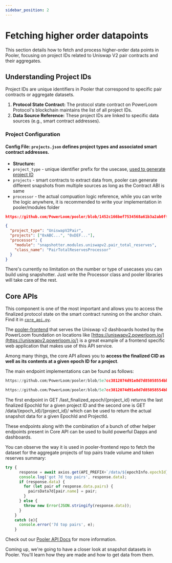 ```yaml
---
sidebar_position: 2
---
```


# Fetching higher order datapoints


This section details how to fetch and process higher-order data points in Pooler, focusing on project IDs related to Uniswap V2 pair contracts and their aggregates.

## Understanding Project IDs

Project IDs are unique identifiers in Pooler that correspond to specific pair contracts or aggregate datasets.

1. **Protocol State Contract:** The protocol state contract on PowerLoom Protocol's blockchain maintains the list of all project IDs.
2. **Data Source Reference:** These project IDs are linked to specific data sources (e.g., smart contract addresses).


### Project Configuration 

  #### Config File: `projects.json` defines project types and associated smart contract addresses.
  - **Structure:**
-   `project_type`  - unique identifier prefix for the usecase,  [used to generate project ID](../../../Protocol/Specifications/Snapshotter/snapshot_build.md)
-   `projects` - smart contracts to extract data from, pooler can generate different snapshots from multiple sources as long as the Contract ABI is same
-   `processor` - the actual compuation logic reference, while you can write the logic anywhere, it is recommended to write your implementation in pooler/modules folder
```json reference
https://github.com/PowerLoom/pooler/blob/1452c166bef7534568a61b3a2ab0ff94535d7229/config/projects.example.json#L1-L35
```

```json
{
  "project_type": "UniswapV2Pair",
  "projects": ["0xABC...", "0xDEF..."],
  "processor": {
    "module": "snapshotter.modules.uniswapv2.pair_total_reserves",
    "class_name": "PairTotalReservesProcessor"
  }
}
```

There's currently no limitation on the number or type of usecases you can build using snapshotter. Just write the Processor class and pooler libraries will take care of the rest.

## Core APIs

This component is one of the most important and allows you to access the finalized protocol state on the smart contract running on the anchor chain. Find it in  [`core_api.py`](https://github.com/PowerLoom/pooler/blob/main/pooler/core_api.py).

The  [pooler-frontend](https://github.com/powerloom/pooler-frontend)  that serves the Uniswap v2 dashboards hosted by the PowerLoom foundation on locations like  [https://uniswapv2.powerloom.io/](https://uniswapv2.powerloom.io/)  is a great example of a frontend specific web application that makes use of this API service.

Among many things, the core API allows you to  **access the finalized CID as well as its contents at a given epoch ID for a project**.

The main endpoint implementations can be found as follows:

```python reference
https://github.com/PowerLoom/pooler/blob/5e7cc3812074d91e8d7d85058554bb1175bf8070/snapshotter/core_api.py#L186-L268
```

```python reference
https://github.com/PowerLoom/pooler/blob/5e7cc3812074d91e8d7d85058554bb1175bf8070/snapshotter/core_api.py#L273-L324
```

The first endpoint in GET /last_finalized_epoch/{project_id} returns the last finalized EpochId for a given project ID and the second one is GET /data/{epoch_id}/{project_id}/ which can be used to return the actual snapshot data for a given EpochId and ProjectId.

These endpoints along with the combination of a bunch of other helper endpoints present in Core API can be used to build powerful Dapps and dashboards.

You can observe the way it is used in pooler-frontend repo to fetch the dataset for the aggregate projects of top pairs trade volume and token reserves summary:

```js
try {
      response = await axios.get(API_PREFIX+`/data/${epochInfo.epochId}/${top_pairs_7d_project_id}/`);
      console.log('got 7d top pairs', response.data);
      if (response.data) {
        for (let pair of response.data.pairs) {
          pairsData7d[pair.name] = pair;
        }
      } else {
        throw new Error(JSON.stringify(response.data));
      }
    }
    catch (e){
      console.error('7d top pairs', e);
    }
```

Check out our [Pooler API Docs](../../../Pooler-API-Docs/) for more information.

Coming up, we're going to have a closer look at snapshot datasets in Pooler. You'll learn how they are made and how to get data from them. 